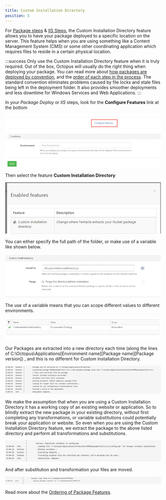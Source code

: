 ```yaml
---
title: Custom Installation Directory
position: 5
---
```



For [Package steps](http://docs.octopusdeploy.com/display/OD/Deploying+packages) & [IIS Steps](http://docs.octopusdeploy.com/display/OD/IIS+Websites+and+Application+Pools), the Custom Installation Directory feature allows you to have your package deployed to a specific location on the server. This feature helps when you are using something like a Content Management System (CMS) or some other coordinating application which requires files to reside in a certain physical location.

:::success
Only use the Custom Installation Directory feature when it is truly required. Out of the box, Octopus will usually do the right thing when deploying your package. You can read more about [how packages are deployed by convention](/docs/deploying-applications/deploying-packages/index.md), and the [order of each step in the process](/docs/reference/package-deployment-feature-ordering.md). The standard convention eliminates problems caused by file locks and stale files being left in the deployment folder. It also provides smoother deployments and less downtime for Windows Services and Web Applications.
:::





In your *Package Deploy* or *IIS* steps, look for the **Configure Features** link at the bottom


![](/docs/images/3048085/5865882.jpg "width=500")


Then select the feature **Custom Installation Directory**


![](/docs/images/3048085/3277679.png)


You can either specify the full path of the folder, or make use of a variable like shown below.


![](/docs/images/3048085/3277678.png)


The use of a variable means that you can scope different values to different environments.


![](/docs/images/3048085/3277677.png)


Our Packages are extracted into a new directory each time (along the lines of C:\Octopus\Applications\[Environment name]\[Package name]\[Package version]\) , and this is no different for Custom Installation Directory.


![](/docs/images/3048085/3277682.png "width=1140")


We make the assumption that when you are using a Custom Installation Directory it has a working copy of an existing website or application. So to blindly extract the new package in your existing directory, without first completing any transformations, or variable substitutions could potentially break your application or website. So even when you are using the Custom Installation Directory feature, we extract the package to the above listed directory and perform all transformations and substitutions.


![](/docs/images/3048085/3277681.png "width=1032")


And after substitution and transformation your files are moved.


![](/docs/images/3048085/3277680.png "width=1205")


Read more about the [Ordering of Package Features](/docs/reference/package-deployment-feature-ordering.md).
